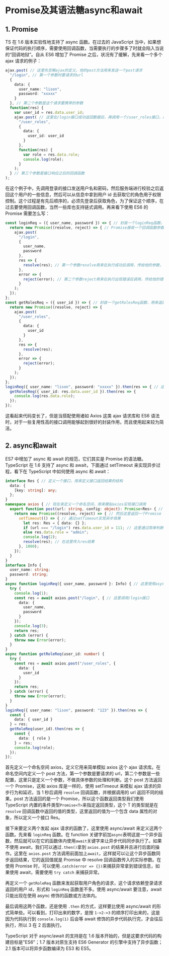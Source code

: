 # Promise及其语法糖async和await

## 1. Promise

TS 在 1.6 版本实验性地支持了 async 函数。在过去的 JavaScript 当中，如果想保证代码的执行顺序，需要使用回调函数，当需要执行的步骤多了时就会陷入当说的“回调地狱”。自从 ES6 增加了 Promise 之后，状况有了缓解，先来看一个多个 ajax 请求的例子：

```typescript
ajax.post( // 这里先忽略ajax的定义，他的post方法用来发送一个post请求
  "/login", // 第一个参数时要请求的url
  {
    data: {
      user_name: "lison",
      password: "xxxxx"
    }
  }, // 第二个参数是这个请求要携带的参数
  function(res) {
    var user_id = res.data.user_id;
    ajax.post( // 这里在/login接口成功返回数据后，再调用一个/user_roles接口，用来获取该登录用户的角色信息
      "/user_roles",
      {
        data: {
          user_id: user_id
        }
      },
      function(res) {
        var role = res.data.role;
        console.log(role);
      }
    );
  } // 第三个参数是接口响应之后的回调函数
);
```

在这个例子中，先调用登录的接口发送用户名和密码，然后服务端进行校验之后返回这个用户的一些信息，然后可以从信息中拿到用户 id 去获取它的角色用于权限控制。这个过程是有先后顺序的，必须先登录后获取角色，为了保证这个顺序，在过去要使用回调函数，当然一些库也支持链式调用。再来看下使用 ES6 的 Promise 需要怎么写：

```typescript
const loginReq = ({ user_name, password }) => { // 封装一个loginReq函数，用来返回一个Promise，用来调用/login接口
  return new Promise((resolve, reject) => { // Promise接收一个回调函数参数，这个函数有两个参数，两个参数都是回调函数
    ajax.post(
      "/login",
      {
        user_name,
        password
      },
      res => {
        resolve(res); // 第一个参数resolve用来在执行成功后调用，传给他的参数，可以在这个promise的then函数参数中获取到
      },
      error => {
        reject(error); // 第二个参数reject用来在执行出现错误后调用，传给他的错误信息，可以在这个promise的catch函数参数中获取到
      }
    );
  });
};
const getRolesReq = ({ user_id }) => { // 封装一个getRolesReq函数，用来返回一个Promise，用来调用/user_roles接口
  return new Promise((resolve, reject) => {
    ajax.post(
      "/user_roles",
      {
        data: {
          user_id
        }
      },
      res => {
        resolve(res);
      },
      error => {
        reject(error);
      }
    );
  });
};
loginReq({ user_name: "lison", password: "xxxxx" }).then(res => { // 这里在调用loginReq函数后返回一个Promise，在内部当执行到resolve的地方时，这里的then的回调函数就会执行
  getRolesReq({ user_id: res.data.user_id }).then(res => {
    console.log(res.data.role);
  });
});
```

这看起来代码变长了，但是当搭配使用诸如 Axios 这类 ajax 请求库和 ES6 语法时，对于一些复用性高的接口调用能够起到很好的封装作用，而且使用起来较为简洁。

## 2. async和await

ES7 中增加了 async 和 await 的规范，它们其实是 Promise 的语法糖。TypeScript 在 1.6 支持了 async 和 await，下面通过 setTimeout 来实现异步过程，看下在 TypeScript 中如何使用 async 和 await：

```typescript
interface Res { // 定义一个接口，用来定义接口返回结果的结构
  data: {
    [key: string]: any;
  };
}
namespace axios { // 现在来定义一个命名空间，用来模拟axios实现接口调用
  export function post(url: string, config: object): Promise<Res> { // 返回值类型是一个Promise，resolve传的参数的类型是Res
    return new Promise((resolve, reject) => { // 然后这里返回一个Promise
      setTimeout(() => { // 通过setTimeout实现异步效果
        let res: Res = { data: {} };
        if (url === "/login") res.data.user_id = 111; // 这里通过简单判断，来模拟调用不同接口返回不同数据的效果
        else res.data.role = "admin";
        console.log(2);
        resolve(res); // 在这里传入res结果
      }, 1000);
    });
  }
}
interface Info {
  user_name: string;
  password: string;
}
async function loginReq({ user_name, password }: Info) { // 这里使用async关键字修饰这个函数，那么他内部就可以包含异步逻辑了
  try {
    console.log(1);
    const res = await axios.post("/login", { // 这里调用/login接口
      data: {
        user_name,
        password
      }
    });
    console.log(3);
    return res;
  } catch (error) {
    throw new Error(error);
  }
}
async function getRoleReq(user_id: number) {
  try {
    const res = await axios.post("/user_roles", {
      data: {
        user_id
      }
    });
    return res;
  } catch (error) {
    throw new Error(error);
  }
}
loginReq({ user_name: "lison", password: "123" }).then(res => {
  const {
    data: { user_id }
  } = res;
  getRoleReq(user_id).then(res => {
    const {
      data: { role }
    } = res;
    console.log(role);
  });
});
```

首先定义一个命名空间 axios，定义它用来简单模拟 axios 这个 ajax 请求库。在命名空间内定义一个 post 方法，第一个参数是要请求的 url，第二个参数是一些配置，这里只是定义一个参数，不做具体参数的处理和判断。这个 post 方法返回一个 Promise，这和 axios 库是一样的，使用 setTimeout 来模拟 ajax 请求的异步行为和延迟，当 1 秒后调用 `resolve` 回调函数，并根据调用的 url 返回不同的结果。post 方法返回的是一个 Promise，所以这个函数返回类型我们使用 TypeScript 内置的条件类型`Promise<T>`来指定返回类型，这个 T 的类型就是在 `resolve` 回调函数中返回的值的类型，这里返回的值为一个包含 data 属性的对象，所以定义一个接口 Res。



接下来要定义两个发起 ajax 请求的函数了，这里使用 async/await 来定义这两个函数。先来看 `loginReq` 函数。在 function 关键字前加`async`表明这是一个异步函数，然后就可以在它的函数体内使用`await`关键字来让异步代码同步执行了。如果不使用 await，我们可以通过`.then()`拿到 `axios.post` 的结果并且进行后面的操作。这里在 `axios.post` 方法调用前面加上`await`，这样就可以让这个异步函数同步返回结果，它的返回值就是 Promise 中 resolve 回调函数传入的实际参数。在使用 Promise 时，可以使用`.catch(error => {})`来捕获异常拿到错误信息，如果使用 await，需要使用 `try catch` 来捕获异常。



再定义一个 `getRoleReq` 函数来发起获取用户角色的请求，这个请求依赖登录请求返回的用户 id，形式和 `loginReq` 函数差不多。使用 async/await 要注意，await 只能出现在使用 async 修饰的函数或方法体内。



最后调用这两个函数，还是使用 `.then` 的方式，这样要比使用 async/await 的形式简单些。可以看到，打印出来的数字，是按 `1->2->3` 的顺序打印出来的，这是因为代码执行到 `console.log(1)` 后会等 await 修饰的异步代码执行完，才会往后执行，所以 3 在 2 后面执行。



TypeScript 对于 async/await 的支持是在 1.6 版本开始的，但是这要求代码的构建目标是"ES6"；1.7 版本对原生支持 ES6 Generator 的引擎中支持了异步函数；2.1 版本可以将异步函数编译为 ES3 和 ES5。